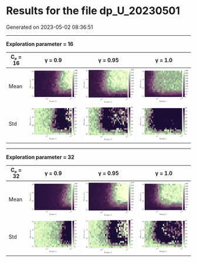 # Results for the file dp_U_20230501 

Generated on 2023-05-02 08:36:51

---

**Exploration parameter = 16**

| Cₚ = 16| γ = 0.9 | γ = 0.95 | γ = 1.0 | 
| --- | --- | --- | --- | 
| Mean | ![](fig/dp_T/mean_g_0.9_cp_16.png) | ![](fig/dp_T/mean_g_0.95_cp_16.png) | ![](fig/dp_T/mean_g_1.0_cp_16.png) | 
| Std | ![](fig/dp_T/std_g_0.9_cp_16.png) | ![](fig/dp_T/std_g_0.95_cp_16.png) | ![](fig/dp_T/std_g_1.0_cp_16.png) | 

---

**Exploration parameter = 32**

| Cₚ = 32| γ = 0.9 | γ = 0.95 | γ = 1.0 | 
| --- | --- | --- | --- | 
| Mean | ![](fig/dp_T/mean_g_0.9_cp_32.png) | ![](fig/dp_T/mean_g_0.95_cp_32.png) | ![](fig/dp_T/mean_g_1.0_cp_32.png) | 
| Std | ![](fig/dp_T/std_g_0.9_cp_32.png) | ![](fig/dp_T/std_g_0.95_cp_32.png) | ![](fig/dp_T/std_g_1.0_cp_32.png) | 

